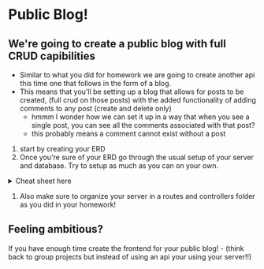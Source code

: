 # Public Blog!

## We're going to create a public blog with full CRUD capibilities

- Similar to what you did for homework we are going to create another api this time one that follows in the form of a blog.
- This means that you'll be setting up a blog that allows for posts to be created, (full crud on those posts) with the added functionality of adding comments to any post (create and delete only)
  - hmmm I wonder how we can set it up in a way that when you see a single post, you can see all the comments associated with that post?
  - this probably means a comment cannot exist without a post

1. start by creating your ERD
1. Once you're sure of your ERD go through the usual setup of your server and database. Try to setup as much as you can on your own.
<details><summary>Cheat sheet here</summary>
<p>

- `npm init -y`
- `npm i express pg sequelize rowdy-logger cors`
- add a `.gitignore` and add node_modules and or config to it
- in your package.json add these to the scripts after "test"
- <pre>
  <code>
      "start": "node server.js",
      "dev": "nodemon server.js"
  </code>
  </pre>
- it should look like this
  - <pre>
      <code>
      "scripts": {
      "test": "echo \"Error: no test specified\" && exit 1",
      "start": "node server.js",
      "dev": "nodemon server.js"
    },
      </code>
      </pre>
- sequelize init
- update config.json (change dialect to postgres)
- create database
- create our model
- Please type this out to get reps in!!
  - `sequelize model:generate --name=tableName --attributes tableColumn:dataType,tableColumn:dataType`
- check your database!
- `sequelize db:migrate`

</p>
</details>

1. Also make sure to organize your server in a routes and controllers folder as you did in your homework!

## Feeling ambitious?

If you have enough time create the frontend for your public blog! - (think back to group projects but instead of using an api your using your server!!)
